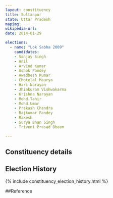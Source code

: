 ```yaml
---
layout: constituency
title: Sultanpur
state: Uttar Pradesh
mapimg: 
wikipedia-url: 
date: 2014-01-29

elections: 
  - name: "Lok Sabha 2009"
    candidates: 
    - Sanjay Singh 
    - Anil 
    - Arvind Kumar 
    - Ashok Pandey 
    - Awadhesh Kumar 
    - Chotelal Maurya 
    - Hari Narayan 
    - Jhinkuram Vishwakarma 
    - Krishna Narayan 
    - Mohd.Tahir 
    - Mohd.Umar 
    - Prakash Chandra 
    - Rajkumar Pandey 
    - Rakesh 
    - Surya Bhan Singh 
    - Triveni Prasad Bheem 

---
```

## Constituency details


## Election History
{% include constituency_election_history.html %}

##Reference
